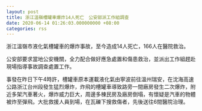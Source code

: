 ```yaml
---
layout: post
title: 浙江溫嶺槽罐車爆炸14人死亡　公安部派工作組調查
date: 2020-06-14 01:26:03.000000000 +08:00
categories: rss
---
```


浙江溫嶺市液化氣槽罐車的爆炸事故，至今造成14人死亡，166人在醫院救治。

公安部要求當地公安機關，全力配合做好應急處置和傷患救治，並派出工作組趕赴現場指導事故調查處置工作。

事發在昨日下午4時許，槽罐車原本運載液化氣由寧波前往溫州瑞安，在沈海高速公路浙江台州段發生猛烈爆炸，炸飛的槽罐車導致路旁一間廠房發生二次爆炸，附近多架汽車著火，爆炸威力巨大，周邊多棟民房及廠房倒塌，有懷疑是汽車的物體被炸至彈飛。大批救援人員到場，在瓦礫下搜救傷者，先後送往6間醫院治理。
